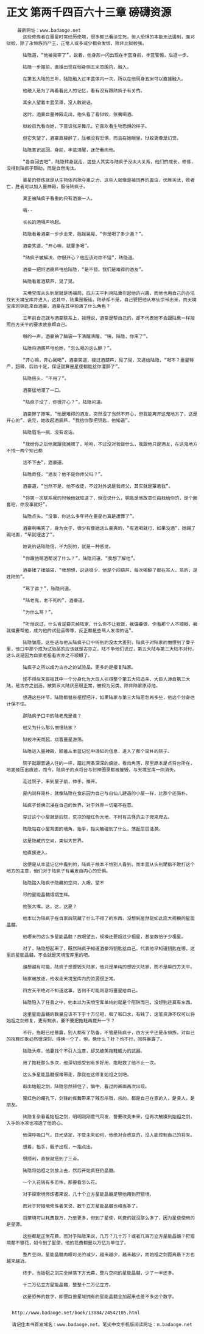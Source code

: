 # 正文 第两千四百六十三章 磅礴资源
        最新网址：www.badaoge.net
          这些修炼者在噩星时常经历绝境，很多都已看淡生死，但人恐惧的本能无法遏制，面对狱蛟，除了永恒族的尸王，正常人或多或少都会发怵，除非比狱蛟强。
      
          陆隐道，“他被我宰了”，说着，他身形一闪出现在丰蓝身前，丰蓝警惕，后退一步。
      
          陆隐一步踏前，直接出现在他身侧五米范围内，融入。
      
          在第五大陆的三年，陆隐融入过丰蓝体内一次，所以在他周身五米可以直接融入。
      
          他融入是为了再看看此人的记忆，看有没有跟陆疯子有关的。
      
          其余人望着丰蓝呆滞，没人敢说话。
      
          这时，酒豪自噩神殿走出，抬头看了看狱蛟，张嘴喝酒。
      
          狱蛟目光看向她，下意识张牙舞爪，它喜欢看生物恐惧的样子。
      
          但它失望了，酒豪直接醉了，压根没有恐惧，而且在她眼里，狱蛟更像是幻觉。
      
          陆隐意识返回，身前，丰蓝清醒，迷茫看向他。
      
          “各自回去吧”，陆隐转身就走，这些人其实与陆疯子没太大关系，他们的成长，修炼，没得到陆疯子帮助，而是自然淘汰。
      
          噩星的修炼就是从生物体内抢夺噩之力，这些人就像是被饲养的蛊虫，优胜劣汰，败者亡，胜者可以加入噩神殿，服侍陆疯子。
      
          真正被陆疯子看重的只有酒豪一人。
      
          嗝--
      
          长长的酒嗝声响起。
      
          陆隐看着酒豪一步步走来，摇摇晃晃，“你是喝了多少酒？”。
      
          酒豪笑道，“开心嘛，就要多喝”。
      
          “陆疯子被解决，你很开心？他应该对你不错”，陆隐道。
      
          酒豪一把将酒葫芦甩给陆隐，“是不错，我们是难得的酒友”。
      
          陆隐看着酒葫芦，晃了晃。
      
          天境宝库从头到尾就是场骗局，四方天平利用陆熏引起他的兴趣，而他也用自己的办法找到天境宝库并进入，这其中，陆熏是叛徒，陆恭却不是，自己要把他从寒仙宗带出来，而天境宝库的钥匙来自酒豪，酒豪在其中扮演了什么角色？
      
          三年前自己就与酒豪联系上，按理说，酒豪是帮自己的，却不代表她不会跟陆熏一样按照四方天平的要求故意帮自己。
      
          啪的一声，酒豪拍了脑袋一下清醒清醒，“咦，陆隐，你来了”。
      
          陆隐将酒葫芦甩给她，“怎么喝的这么醉？”。
      
          “开心嘛，开心就喝”，酒豪笑道，接过酒葫芦，晃了晃，又递给陆隐，“喝不？噩星特产，超辣，后劲十足，保证就算是星使都能给你灌醉了”。
      
          陆隐摇头，“不用了”。
      
          酒豪猛地灌了一口。
      
          “陆疯子没了，你很开心？”，陆隐问道。
      
          酒豪擦了擦嘴，“他是难得的酒友，突然没了当然不开心，但我能离开这鬼地方了，这是开心的”，说完，她收起酒葫芦，“我给你那把钥匙，他知道”。
      
          陆隐眉毛一挑，没有说话。
      
          “我给你之后他就跟我摊牌了，哈哈，不过没对我做什么，我跟他只是酒友，在这鬼地方不找一两个知己都
      
          活不下去”，酒豪道。
      
          陆隐奇怪，“酒友？他不是你师父吗？”。
      
          酒豪道，“当然不是，他不收徒，不过对外说是我师父，其实就是罩着我”。
      
          “你第一次联系我的时候他就知道了，但没说什么，钥匙是他故意任由我给你的，是个圈套吧，你没事就好”。
      
          陆隐点头，“没事，你这么多年待在噩星也真是遭罪了”。
      
          酒豪咧嘴笑了，身为女子，很少有像她这么豪爽的，“有酒喝就行，如果没酒”，她踢了踢地面，“早就埋这了”。
      
          她说的话陆隐信，不为别的，就是一种感觉。
      
          “你跟他喝酒都说了什么？”，陆隐问道，“我想了解他”。
      
          酒豪揉了揉脑袋，“我想想，说话很少，他是个闷葫芦，每次喝醉了都在骂人，骂的，是姓陆的”。
      
          “骂了谁？”，陆隐问道。
      
          “陆老鬼，老不死的”，酒豪道。
      
          “为什么骂？”。
      
          “听他说过，什么肯定要灭掉陆家，什么你不让我做，我偏要做，你看那个人不顺眼，我就偏要帮他，成为他的试验品等等，反正都是些骂人发泄的话”。
      
          陆隐皱眉，这些话与他从陆疯子口中听到的没太大差别，陆疯子对陆家的憎恨到了骨子里，他口中那个成为试验品的应该就是古亦之，陆不争他们说过，第五大陆与第三大陆不对付，这么说是因为自家老祖看古亦之不顺眼了。
      
          陆疯子之所以成为古亦之的试验品，更多的是报复陆家。
      
          怪不得后来辰祖其中一个分身化为大巨人引得整个第五大陆追杀，大巨人源自第三大陆，是古亦之创造，被第五大陆厌恶很正常，被视为另类，除非陆家原谅他。
      
          想通这些环节，陆隐都替辰祖捏把汗，如果陆家与第三大陆恩怨再多些，他这个分身估计保不住。
      
          那陆疯子口中的陆老鬼是谁？
      
          他又为什么那么憎恨陆家？
      
          狱蛟冲天而起，绕着噩星游荡。
      
          陆隐进入噩神殿，顺着从丰蓝记忆中得知的信息，进入了那个简朴的院子。
      
          院子就跟普通人住的一样，踏过两条深深的痕迹，看向角落，那里原本是点将台所在，地面被压出痕迹，而今，陆疯子的点将台与封神图录都被摧毁，与天境宝库一同消失。
      
          走过院子，来到屋子前，伸手，推开。
      
          屋内同样简朴，就像陆隐在食乐园为自己与白仙儿建造的小屋一样，比那个还简朴。
      
          陆疯子仿佛沉浸在自己的世界，对于外界一切毫不在意。
      
          穿过这个小屋就是后院，荒凉的暗红色大地，不时有古怪的虫子爬来爬去。
      
          陆隐站在小屋背面的墙角，抬手，指尖触碰到了什么，荡起层层涟漪。
      
          这是隐藏的空间，类似大世界。
      
          他直接进入。
      
          这便是从丰蓝记忆中看到的，陆疯子根本不怕别人看到，而丰蓝从头到尾都不敢打这个地方的主意，他们对于陆疯子有着发自内心的恐惧。
      
          陆隐踏入陆疯子隐藏的空间，入眼，望不
      
          尽的星能晶髓熠熠生辉。
      
          他张大嘴，这，这，这是？
      
          他本以为陆疯子在自家后院藏了什么不得了的东西，没想到居然是如此庞大规模的星能晶髓。
      
          他哪来的这么多星能晶髓？放眼望去，规模还要超过少祖星，甚至数倍于少祖星。
      
          对了，陆隐想起来了，既然陆疯子知道酒豪将钥匙给自己，代表他早知道钥匙在哪，这里的星能晶髓，不会就是天境宝库里的吧。
      
          越想越有可能，陆疯子想要毁灭陆家，他只是单纯的想毁灭陆家，而不是帮四方天平。
      
          陆家被放逐，他收走天境宝库内的资源很正常。
      
          四方天平绝对不知道这事，否则不可能同意将噩星给自己。
      
          陆隐陷入了狂喜之中，他本以为天境宝库单纯的就是个陷阱而已，没想到还真有东西。
      
          这里星能晶髓的数量应该不下于十万亿吧，咽了咽口水，有钱了，这笔资源不仅可以将始祖之剑修复，更有剩余，要不要把拖鞋再提升一下？
      
          不行，拖鞋已经暴露，别人都有了防备，不管是陆疯子，四方天平还是永恒族，对自己的拖鞋印象必然很深刻，得换一个了，但，换什么？针？也不行，同样暴露了。
      
          陆隐头疼，他要找个不引人注意，却又媲美拖鞋威力的武器。
      
          用了拖鞋那么多次，他深切感受到有多好用，拖鞋救了他不止一次。
      
          这么多星能晶髓很难带走，那就在这修复始祖之剑吧。
      
          取出始祖之剑，陆隐忽然顿住了，脑中，看过的画面再次出现。
      
          猩红色的瞳孔下，剑锋的挥舞带来了残忍杀戮，杀的，都是自己在意的人，是亲人，是朋友。
      
          陆隐复杂看着始祖之剑，明明刚刚意气风发，誓要改变未来，但再次触摸到始祖之剑，入手的冰凉也凉透了他的心。
      
          他深呼吸口气，目光坚定，不管未来如何，他绝对会改变的，没人能控制自己的将来。
      
          想着，抬手，骰子出现，一指点出。
      
          很顺利，直接就摇到了三点。
      
          陆隐将始祖之剑放上去，然后开始疯狂扔晶髓。
      
          一个人花钱有多恐怖，那要看怎么花。
      
          对于探索境修炼者来说，几十个立方星能晶髓足够他用到狩猎境。
      
          而对于狩猎境修炼者来说，数千立方星能晶髓也相当多了。
      
          启蒙境可以耗费数万，乃至更多，但到了星使，耗费的就没那么多了，因为星使使用的是星源。
      
          这些都是正常花费，而对于陆隐来说，几万？几十万？或者几百万立方星能晶髓？狩猎境都不够花，如今到了星使，他的花费都是以万亿为单位了。
      
          整片空间，星能晶髓肉眼可见的减少，越来越少，越来越少，而始祖之剑距离最下方也越来越近。
      
          终于，当始祖之剑完全掉落下方光幕，整片空间的星能晶髓，少了一半还多。
      
          十二万亿立方星能晶髓，整整十二万亿立方。
      
          这是恐怖的数字，即便巨兽星域拥有的星能晶髓全加起来也差不多这个数字。
      
      
      http://www.badaoge.net/book/13084/24542105.html
      
      请记住本书首发域名：www.badaoge.net。笔尖中文手机版阅读网址：m.badaoge.net